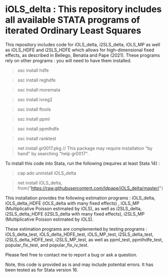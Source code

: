 # iOLS_delta : This repository includes all available STATA programs  of iterated Ordinary Least Squares

This repository includes code for iOLS_delta, i2SLS_delta, iOLS_MP as well as iOLS_HDFE and i2SLS_HDFE which allows for high-dimensional fixed effects, as described in Bellego, Benatia and Pape (2021). These programs rely on other programs : you will need to have them installed.

>ssc install hdfe

>ssc install reghdfe

>ssc install moremata

>ssc install ivreg2

>ssc install ftools

>ssc install ppml

>ssc install ppmlhdfe 

>ssc install ranktest

>net install gr0017.pkg // This package may require installation "by hand" by searching "help gr0017".


To install this code into Stata, run the following (requires at least Stata 14) : 

>cap ado uninstall iOLS_delta

>net install iOLS_delta, from("https://raw.githubusercontent.com/ldpape/iOLS_delta/master/")

This installation provides the following estimation programs : iOLS_delta, iOLS_delta_HDFE (iOLS_delta with many fixed effects) , iOLS_MP (Multiplicative Poisson estimated by iOLS), as well as i2SLS_delta, i2SLS_delta_HDFE (i2SLS_delta with many fixed effects), i2SLS_MP (Multiplicative Poisson estimated by iOLS). 

These estimation programs are complemented by testing programs : iOLS_delta_test, iOLS_delta_HDFE_test, iOLS_MP_test, i2SLS_delta_test, i2SLS_delta_HDFE_test, i2SLS_MP_test, as well as ppml_test, ppmlhdfe_test, popular_fix_test, and popular_fix_iv_test. 

Please feel free to contact me to report a bug or ask a question. 

Note, this code is provided as is and may include potential errors.  It has been tested as for Stata version 16.

